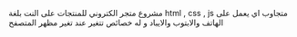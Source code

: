 مشروع متجر الكتروني للمنتجات على النت بلغة html , css , js متجاوب اي يعمل على الهاتف والابتوب والايباد و له خصائص تتغير عند تغير مظهر المتصفح 
